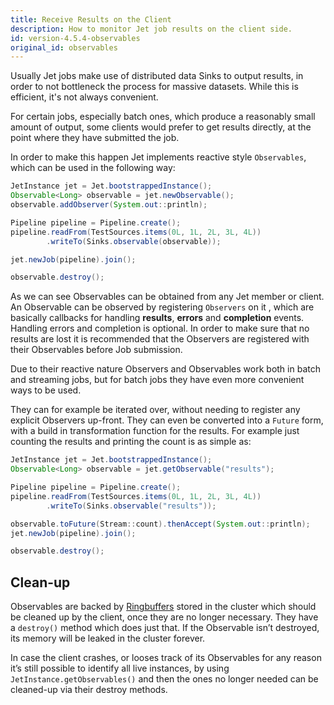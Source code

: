 ```yaml
---
title: Receive Results on the Client
description: How to monitor Jet job results on the client side.
id: version-4.5.4-observables
original_id: observables
---
```


Usually Jet jobs make use of distributed data Sinks to output results,
in order to not bottleneck the process for massive datasets. While this
is efficient, it's not always convenient.

For certain jobs, especially batch ones, which produce a reasonably
small amount of output, some clients would prefer to get results
directly, at the point where they have submitted the job.

In order to make this happen Jet implements reactive style
`Observables`, which can be used in the following way:

```java
JetInstance jet = Jet.bootstrappedInstance();
Observable<Long> observable = jet.newObservable();
observable.addObserver(System.out::println);

Pipeline pipeline = Pipeline.create();
pipeline.readFrom(TestSources.items(0L, 1L, 2L, 3L, 4L))
        .writeTo(Sinks.observable(observable));

jet.newJob(pipeline).join();

observable.destroy();
```

As we can see Observables can be obtained from any Jet member or
client. An Observable can be observed by registering `Observers` on it
, which are basically callbacks for handling **results**, **errors** and
 **completion** events. Handling errors and completion is optional. In
 order to make sure that no results are lost it is recommended that the
 Observers are registered with their Observables before Job submission.

Due to their reactive nature Observers and Observables work both in
batch and streaming jobs, but for batch jobs they have even more
convenient ways to be used.

They can for example be iterated over, without needing to register any
explicit Observers up-front. They can even be converted into a `Future`
form, with a build in transformation function for the results. For
example just counting the results and printing the count is as simple
as:

```java
JetInstance jet = Jet.bootstrappedInstance();
Observable<Long> observable = jet.getObservable("results");

Pipeline pipeline = Pipeline.create();
pipeline.readFrom(TestSources.items(0L, 1L, 2L, 3L, 4L))
        .writeTo(Sinks.observable("results"));

observable.toFuture(Stream::count).thenAccept(System.out::println);
jet.newJob(pipeline).join();

observable.destroy();
```

## Clean-up

Observables are backed by
[Ringbuffers](/javadoc/4.5.4/com/hazelcast/ringbuffer/Ringbuffer.html)
stored in the cluster which should be cleaned up by the client, once
they are no longer necessary. They have a `destroy()` method which does
just that. If the Observable isn’t destroyed, its memory will be leaked
in the cluster forever.

In case the client crashes, or looses track of its Observables for any
reason it’s still possible to identify all live instances, by using
`JetInstance.getObservables()` and then the ones no longer needed can be
cleaned-up via their destroy methods.
